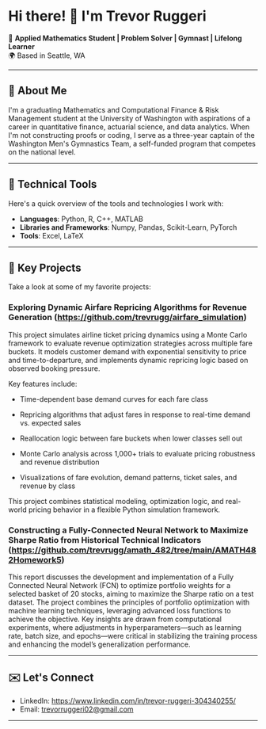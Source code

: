 # Hi there! 👋 I'm Trevor Ruggeri

🚀 **Applied Mathematics Student | Problem Solver | Gymnast | Lifelong Learner**  
🌍 Based in Seattle, WA

---

## 📜 About Me
I'm a graduating Mathematics and Computational Finance & Risk Management student at the University of Washington with aspirations of a career in quantitative finance, actuarial science, and data analytics. When I'm not constructing proofs or coding, I serve as a three-year captain of the Washington Men's Gymnastics Team, a self-funded program that competes on the national level.

---

## 🔧 Technical Tools
Here's a quick overview of the tools and technologies I work with:

- **Languages**: Python, R, C++, MATLAB
- **Libraries and Frameworks**: Numpy, Pandas, Scikit-Learn, PyTorch
- **Tools**: Excel, LaTeX

---

## 🚩 Key Projects
Take a look at some of my favorite projects:

### Exploring Dynamic Airfare Repricing Algorithms for Revenue Generation (https://github.com/trevrugg/airfare_simulation)
This project simulates airline ticket pricing dynamics using a Monte Carlo framework to evaluate revenue optimization strategies across multiple fare buckets. It models customer demand with exponential sensitivity to price and time-to-departure, and implements dynamic repricing logic based on observed booking pressure.

Key features include:

- Time-dependent base demand curves for each fare class

- Repricing algorithms that adjust fares in response to real-time demand vs. expected sales

- Reallocation logic between fare buckets when lower classes sell out

- Monte Carlo analysis across 1,000+ trials to evaluate pricing robustness and revenue distribution

- Visualizations of fare evolution, demand patterns, ticket sales, and revenue by class

This project combines statistical modeling, optimization logic, and real-world pricing behavior in a flexible Python simulation framework.
### Constructing a Fully-Connected Neural Network to Maximize Sharpe Ratio from Historical Technical Indicators (https://github.com/trevrugg/amath_482/tree/main/AMATH482Homework5)
This report discusses the development and implementation of a Fully Connected Neural Network (FCN) to
optimize portfolio weights for a selected basket of 20 stocks, aiming to maximize the Sharpe ratio on a test
dataset. The project combines the principles of portfolio optimization with machine learning techniques,
leveraging advanced loss functions to achieve the objective. Key insights are drawn from computational
experiments, where adjustments in hyperparameters—such as learning rate, batch size, and epochs—were
critical in stabilizing the training process and enhancing the model’s generalization performance.

---

## ✉️ Let's Connect
- LinkedIn: https://www.linkedin.com/in/trevor-ruggeri-304340255/ 
- Email: trevorruggeri02@gmail.com

---
